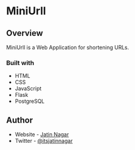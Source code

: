# MiniUrll

## Overview

MiniUrll is a Web Application for shortening URLs.

### Built with

-   HTML
-   CSS
-   JavaScript
-   Flask
-   PostgreSQL

## Author

-   Website - [Jatin Nagar](https://itsjatinnagar.blogspot.com)
-   Twitter - [@itsjatinnagar](https://www.twitter.com/itsjatinnagar)
